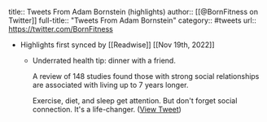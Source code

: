 title:: Tweets From Adam Bornstein (highlights)
author:: [[@BornFitness on Twitter]]
full-title:: "Tweets From Adam Bornstein"
category:: #tweets
url:: https://twitter.com/BornFitness

- Highlights first synced by [[Readwise]] [[Nov 19th, 2022]]
	- Underrated health tip: dinner with a friend. 
	  
	  A review of 148 studies found those with strong social relationships are associated with living up to 7 years longer.
	  
	  Exercise, diet, and sleep get attention.
	  But don't forget social connection. 
	  It's a life-changer. ([View Tweet](https://twitter.com/BornFitness/status/1584526557233545216))